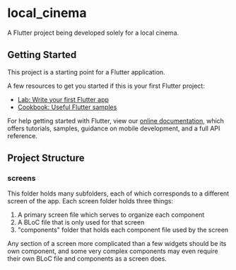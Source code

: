 # local_cinema

A Flutter project being developed solely for a local cinema.

## Getting Started

This project is a starting point for a Flutter application.

A few resources to get you started if this is your first Flutter project:

- [Lab: Write your first Flutter app](https://flutter.dev/docs/get-started/codelab)
- [Cookbook: Useful Flutter samples](https://flutter.dev/docs/cookbook)

For help getting started with Flutter, view our
[online documentation](https://flutter.dev/docs), which offers tutorials,
samples, guidance on mobile development, and a full API reference.

## Project Structure

### screens
This folder holds many subfolders, each of which corresponds to a different screen
of the app.
Each screen folder holds three things:
1. A primary screen file which serves to organize each component
2. A BLoC file that is only used for that screen
3. "components" folder that holds each component file used by the screen

Any section of a screen more complicated than a few widgets should be its own
component, and some very complex components may even require their own BLoC file
and components as a screen does.
